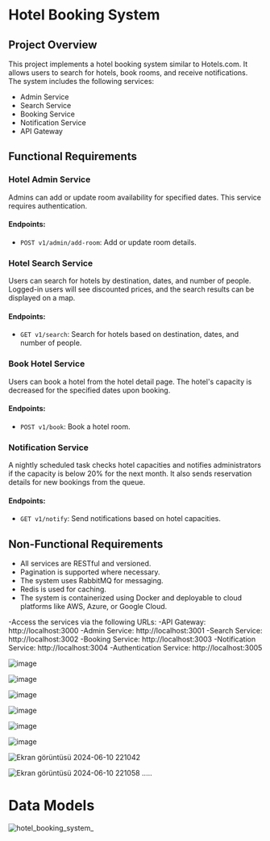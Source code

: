  # Hotel Booking System

## Project Overview

This project implements a hotel booking system similar to Hotels.com. It allows users to search for hotels, book rooms, and receive notifications. The system includes the following services:
- Admin Service
- Search Service
- Booking Service
- Notification Service
- API Gateway

## Functional Requirements

### Hotel Admin Service

Admins can add or update room availability for specified dates. This service requires authentication.

#### Endpoints:
- `POST v1/admin/add-room`: Add or update room details.

### Hotel Search Service

Users can search for hotels by destination, dates, and number of people. Logged-in users will see discounted prices, and the search results can be displayed on a map.

#### Endpoints:
- `GET v1/search`: Search for hotels based on destination, dates, and number of people.

### Book Hotel Service

Users can book a hotel from the hotel detail page. The hotel's capacity is decreased for the specified dates upon booking.

#### Endpoints:
- `POST v1/book`: Book a hotel room.

### Notification Service

A nightly scheduled task checks hotel capacities and notifies administrators if the capacity is below 20% for the next month. It also sends reservation details for new bookings from the queue.

#### Endpoints:
- `GET v1/notify`: Send notifications based on hotel capacities.

## Non-Functional Requirements

- All services are RESTful and versioned.
- Pagination is supported where necessary.
- The system uses RabbitMQ for messaging.
- Redis is used for caching.
- The system is containerized using Docker and deployable to cloud platforms like AWS, Azure, or Google Cloud.

-Access the services via the following URLs:
-API Gateway: http://localhost:3000
-Admin Service: http://localhost:3001
-Search Service: http://localhost:3002
-Booking Service: http://localhost:3003
-Notification Service: http://localhost:3004
-Authentication Service: http://localhost:3005

![image](https://github.com/OzlemKlc/hotel_booking_system_se_4458/assets/122043812/3e7e1917-4f13-4f1b-9afb-716eef2a6d54)

![image](https://github.com/OzlemKlc/hotel_booking_system_se_4458/assets/122043812/1438364b-26ea-430d-ab44-b5cc542ccd09)

![image](https://github.com/OzlemKlc/hotel_booking_system_se_4458/assets/122043812/734b421f-7823-4a5d-9301-8e2935d5fbdb)

![image](https://github.com/OzlemKlc/hotel_booking_system_se_4458/assets/122043812/5b5fbc73-c83e-4d1b-a239-1d5c6a86fd28)

![image](https://github.com/OzlemKlc/hotel_booking_system_se_4458/assets/122043812/c0bd27aa-4f98-4a06-9143-a9ef316cf9f5)

![image](https://github.com/OzlemKlc/hotel_booking_system_se_4458/assets/122043812/b07be091-d0bd-4d73-ab5c-01cbd001071d)

![Ekran görüntüsü 2024-06-10 221042](https://github.com/OzlemKlc/hotel_booking_system_se_4458/assets/122043812/469d96e3-3d3d-4b15-8e72-b495fa9198bd)

![Ekran görüntüsü 2024-06-10 221058](https://github.com/OzlemKlc/hotel_booking_system_se_4458/assets/122043812/d123bc51-7467-4b37-957b-8103f8a6c2eb) 
.....
# Data Models
![hotel_booking_system_](https://github.com/OzlemKlc/hotel_booking_system_se_4458/assets/122043812/00de0e99-b722-47d4-a4ca-e5cb06133e6e)
